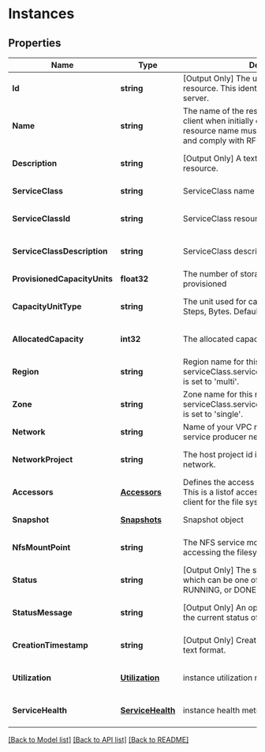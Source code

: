 # Instances

## Properties
Name | Type | Description | Notes
------------ | ------------- | ------------- | -------------
**Id** | **string** | [Output Only] The unique identifier for the resource. This identifier is defined by the server. | [optional] [default to null]
**Name** | **string** | The name of the resource, provided by the client when initially creating the resource. The resource name must be 1-63 characters long, and comply with RFC1035 | [default to null]
**Description** | **string** | [Output Only] A textual description of the resource. | [optional] [default to null]
**ServiceClass** | **string** | ServiceClass name | [default to null]
**ServiceClassId** | **string** | ServiceClass resource unique id | [optional] [default to null]
**ServiceClassDescription** | **string** | ServiceClass descriptive name | [optional] [default to null]
**ProvisionedCapacityUnits** | **float32** | The number of storage capacity units provisioned | [default to null]
**CapacityUnitType** | **string** | The unit used for capacity, possible values are: Steps, Bytes.  Default value is Steps. | [optional] [default to null]
**AllocatedCapacity** | **int32** | The allocated capacity in bytes | [optional] [default to null]
**Region** | **string** | Region name for this request, required if serviceClass.serviceProtection.protectionMode is set to &#39;multi&#39;. | [optional] [default to null]
**Zone** | **string** | Zone name for this request, required if serviceClass.serviceProtection.protectionMode is set to &#39;single&#39;. | [optional] [default to null]
**Network** | **string** | Name of your VPC network connected with service producer network. | [default to null]
**NetworkProject** | **string** | The host project id if using a shared VPC network. | [optional] [default to null]
**Accessors** | [**Accessors**](accessors.md) | Defines the access rights to the File System. This is a listof access rights configured by the client for the file system. | [optional] [default to null]
**Snapshot** | [**Snapshots**](snapshots.md) | Snapshot object | [default to null]
**NfsMountPoint** | **string** | The NFS service mount point to use for accessing the filesystem. | [optional] [default to null]
**Status** | **string** | [Output Only] The status of the operation, which can be one of the following: PENDING, RUNNING, or DONE. | [optional] [default to null]
**StatusMessage** | **string** | [Output Only] An optional textual description of the current status of the operation. | [optional] [default to null]
**CreationTimestamp** | **string** | [Output Only] Creation timestamp in RFC3339 text format. | [optional] [default to null]
**Utilization** | [**Utilization**](utilization.md) | instance utilization metrics | [optional] [default to null]
**ServiceHealth** | [**ServiceHealth**](serviceHealth.md) | instance health metrics | [optional] [default to null]

[[Back to Model list]](../README.md#documentation-for-models) [[Back to API list]](../README.md#documentation-for-api-endpoints) [[Back to README]](../README.md)



